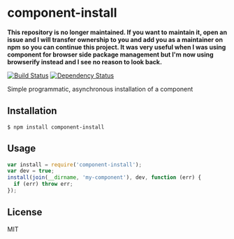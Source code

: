 # component-install

**This repository is no longer maintained.  If you want to maintain it, open an issue and I will transfer ownership to you and add you as a maintainer on npm so you can continue this project. It was very useful when I was using component for browser side package management but I'm now using browserify instead and I see no reason to look back.**

[![Build Status](https://secure.travis-ci.org/ForbesLindesay/component-install.png)](http://travis-ci.org/ForbesLindesay/component-install)
[![Dependency Status](https://gemnasium.com/ForbesLindesay/component-install.png)](https://gemnasium.com/ForbesLindesay/component-install)

Simple programmatic, asynchronous installation of a component

## Installation

    $ npm install component-install

## Usage

```javascript
var install = require('component-install');
var dev = true;
install(join(__dirname, 'my-component'), dev, function (err) {
  if (err) throw err;
});
```

## License

  MIT
